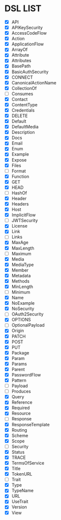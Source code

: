 # DSL LIST

- [x] API
- [x] APIKeySecurity
- [x] AccessCodeFlow
- [x] Action
- [x] ApplicationFlow
- [x] ArrayOf
- [x] Attribute
- [x] Attributes
- [x] BasePath
- [x] BasicAuthSecurity
- [x] CONNECT
- [x] CanonicalActionName
- [x] CollectionOf
- [ ] Consumes
- [x] Contact
- [x] ContentType
- [x] Credentials
- [x] DELETE
- [x] Default
- [x] DefaultMedia
- [x] Description
- [x] Docs
- [x] Email
- [x] Enum
- [x] Example
- [x] Expose
- [x] Files
- [ ] Format
- [x] Function
- [x] GET
- [x] HEAD
- [ ] HashOf
- [x] Header
- [x] Headers
- [x] Host
- [x] ImplicitFlow
- [ ] JWTSecurity
- [x] License
- [x] Link
- [ ] Links
- [x] MaxAge
- [x] MaxLength
- [ ] Maximum
- [x] Media
- [x] MediaType
- [x] Member
- [x] Metadata
- [x] Methods
- [x] MinLength
- [ ] Minimum
- [x] Name
- [x] NoExample
- [x] NoSecurity
- [ ] OAuth2Security
- [x] OPTIONS
- [ ] OptionalPayload
- [x] Origin
- [x] PATCH
- [x] POST
- [x] PUT
- [x] Package
- [x] Param
- [x] Params
- [x] Parent
- [x] PasswordFlow
- [x] Pattern
- [ ] Payload
- [ ] Produces
- [x] Query
- [x] Reference
- [x] Required
- [x] Resource
- [ ] Response
- [x] ResponseTemplate
- [x] Routing
- [x] Scheme
- [x] Scope
- [ ] Security
- [x] Status
- [x] TRACE
- [x] TermsOfService
- [x] Title
- [x] TokenURL
- [ ] Trait
- [x] Type
- [x] TypeName
- [x] URL
- [x] UseTrait
- [x] Version
- [x] View
